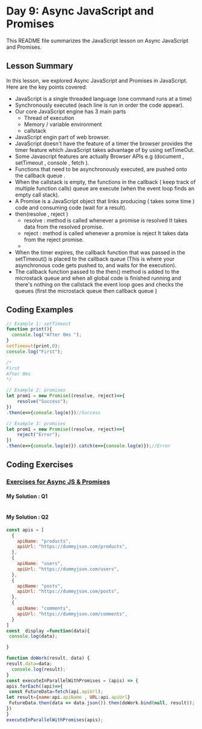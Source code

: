 
# Day 9: Async JavaScript and Promises 

This README file summarizes the JavaScript lesson on Async JavaScript and Promises.

## Lesson Summary

In this lesson, we explored Async JavaScript and Promises in JavaScript. Here are the key points covered:
- JavaScript is a single threaded language  (one command runs at a time)
- Synchronously executed (each line is run in order the code appear).
- Our core JavaScript engine has 3 main parts
   - Thread of execution
   - Memory / variable environment
   - callstack
- JavaScript engin part of web browser.
- JavaScript doesn't have the feature of a timer the browser provides the timer feature which JavaScript takes advantage of by using setTimeOut.
- Some Javascript features are actually Browser APIs e.g (document , setTimeout , console , fetch ).
- Functions that need to be asynchronously executed, are pushed onto the callback queue .
- When the callstack is empty, the functions in the callback ( keep track of multiple function calls) queue are execute (when the event loop finds an empty call stack).
- A Promise is a JavaScript object that links producing ( takes some time ) code and consuming code (wait for a result).
- then(resolve , reject )
   - resolve : method is called whenever a promise is resolved It takes data from the resolved promise.
   - reject :  method is called whenever a promise is reject It takes data from the reject promise.
   - 
- When the timer expires, the callback function that was passed in the setTimeout() is placed to the callback queue (This is where your asynchronous code gets pushed to, and waits for the execution).
- The callback function passed to the then() method is added to the microstack queue and when all global code is finished running and there's nothing on the callstack the event loop goes and checks the queues (first the microstack queue then callback queue )


## Coding Examples

```javascript
// Example 1: setTimeout
function print(){
  console.log("After 0ms ");
}
setTimeout(print,0);
console.log("First");

/*
First 
After 0ms 
*/
```

```javascript
// Example 2: promises
let prom1 = new Promise((resolve, reject)=>{
	resolve("Success");
})
.then(e=>{console.log(e)})//Success
```

```javascript
// Example 3: promises
let prom1 = new Promise((resolve, reject)=>{
	reject("Error");
})
.then(e=>{console.log(e)}).catch(e=>{console.log(e)});//Error 

```


## Coding Exercises

### [Exercises for Async JS & Promises](https://github.com/orjwan-alrajaby/gsg-QA-Nablus-training-2023/blob/main/learning-sprint-1/week2%20-%20javaScript-the-hard-parts-v2/day%203/tasks.md)

#### My Solution : Q1
```javascript


```

#### My Solution : Q2
```javascript
const apis = [
  {
    apiName: "products", 
    apiUrl: "https://dummyjson.com/products",
  }, 
  {
    apiName: "users", 
    apiUrl: "https://dummyjson.com/users",
  }, 
  {
    apiName: "posts", 
    apiUrl: "https://dummyjson.com/posts",
  }, 
  {
    apiName: "comments", 
    apiUrl: "https://dummyjson.com/comments",
  }
]
const  display =function(data){
 console.log(data);

}

function doWork(result, data) {
result.data=data;
  console.log(result);
}
const executeInParallelWithPromises = (apis) => {
apis.forEach((api)=>{
 const FutureData=fetch(api.apiUrl);
let result={name:api.apiName , URL:api.apiUrl}
 FutureData.then(data => data.json()).then(doWork.bind(null, result));
})
}
executeInParallelWithPromises(apis);

```



